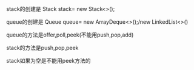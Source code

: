 stack的创建是 Stack<Integer> stack= new Stack<>();

queue的创建是 Queue<Integer> queue= new ArrayDeque<>();/new LinkedList<>()

queue的方法是offer,poll,peek(不能用push,pop,add)

stack的方法是push,pop,peek

stack如果为空是不能用peek方法的




